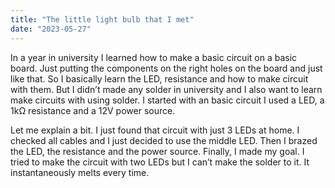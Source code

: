 ```yaml
---
title: "The little light bulb that I met"
date: "2023-05-27"
---
```


In a year in university I learned how to make a basic circuit on a basic board. Just putting the components on the right holes on the board and just like that. So I basically learn the LED, resistance and how to make circuit with them. But I didn’t made any solder in university and I also want to learn make circuits with using solder. I started with an basic circuit I used a LED, a 1kΩ resistance and a 12V power source.

Let me explain a bit. I just found that circuit with just 3 LEDs at home. I checked all cables and I just decided to use the middle LED. Then I brazed the LED, the resistance and the power source. Finally, I made my goal.
I tried to make the circuit with two LEDs but I can’t make the solder to it. It instantaneously melts every time.
